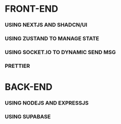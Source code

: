 # FRONT-END
### USING NEXTJS AND SHADCN/UI
### USING ZUSTAND TO MANAGE STATE
### USING SOCKET.IO TO DYNAMIC SEND MSG
### PRETTIER

# BACK-END
### USING NODEJS AND EXPRESSJS
### USING SUPABASE
